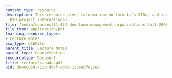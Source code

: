 ```yaml
---
content_type: resource
description: This resource gives information on toronto's BIDs, and international
  BID project international.
file: /media/courses/11-422-downtown-management-organizations-fall-2006/de46885d713cdb7fcd8b135e85f028e1_lecture2canada.pdf
file_type: application/pdf
learning_resource_types:
- Lecture Notes
ocw_type: OCWFile
parent_title: Lecture Notes
parent_type: CourseSection
resourcetype: Document
title: lecture2canada.pdf
uid: de46885d-713c-db7f-cd8b-135e85f028e1
---
```

